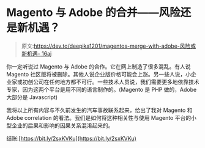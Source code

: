 # Magento 与 Adobe 的合并——风险还是新机遇？

> 原文:[https://dev.to/deepika1201/magentos-merge-with-adobe-风险或新机遇- 16aj](https://dev.to/deepika1201/magentos-merge-with-adobe--risk-or-new-opportunity--16aj)

你一定听说过 Magento 与 Adobe 的合作。它在网上制造了很多混乱。有人说 Magento 社区版将被删除。其他人说企业版价格可能会上涨。另一些人说，小企业家或初创公司在任何地方都不可行。一些技术人员说，我们需要更多地依靠技术专家，因为这两个平台是用不同的语言制作的。(Magento 是 PHP 做的，Adobe 大部分是 Javascript)

我将以上所有内容与不久前发生的汽车事故联系起来，给出了我对 Magento 和 Adobe correlation 的看法。我们是如何将这种相关性与使用 Magento 平台的小型企业的后果和影响的因果关系混淆起来的。

结账:[https://bit.ly/2sxKVKu](https://bit.ly/2sxKVKu)
